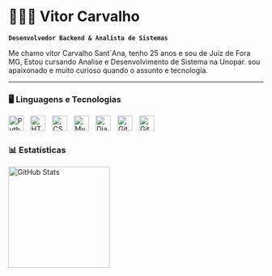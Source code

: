 # 👨🏾‍💻 Vitor Carvalho
**`Desenvolvedor Backend & Analista de Sistemas`**

Me chamo vitor Carvalho Sant`Ana, tenho 25 anos e sou de Juiz de Fora MG, Estou cursando Analise e Desenvolvimento de Sistema na Unopar. sou apaixonado e muito curioso quando o assunto e tecnologia.

---
### 🖥️ Linguagens e Tecnologias 

<img align="left" alt="Python" width="30px" style="padding-right:10px;" src="https://cdn.jsdelivr.net/gh/devicons/devicon/icons/python/python-plain.svg" />


<img align="left" alt="HTML" width="30px" style="padding-right:10px;" src="https://cdn.jsdelivr.net/gh/devicons/devicon/icons/html5/html5-plain.svg" />
<img align="left" alt="CSS" width="30px" style="padding-right:10px;" src="https://cdn.jsdelivr.net/gh/devicons/devicon/icons/css3/css3-plain.svg" />

<img align="left" alt="Mysql" width="30px" style="padding-right:10px;
" src="https://cdn.jsdelivr.net/gh/devicons/devicon@latest/icons/mysql/mysql-original-wordmark.svg" />

<img align="left" alt="Django" width="30px" style="padding-right:10px;" src="https://cdn.jsdelivr.net/gh/devicons/devicon@latest/icons/django/django-plain.svg"  />
   

<img align="left" alt="GitHub" width="30px" style="padding-right:10px;" src="https://cdn.jsdelivr.net/gh/devicons/devicon/icons/github/github-original.svg" />

<img 
    align="left" 
    alt="Git" 
    title="Git"
    width="30px" 
    style="padding-right: 10px;" 
    src="https://cdn.jsdelivr.net/gh/devicons/devicon@latest/icons/git/git-original.svg" 
/>

<br/>
<br/>

### 📊 Estatísticas

<img 
      align="left" 
      alt="GitHub Stats" 
      height="200" 
      src="https://github-readme-stats.vercel.app/api/top-langs/?username=Vitorcar&theme=tokyonight&layout=compact&custom_title=Tecnologias&langs_count=9" 
  />

